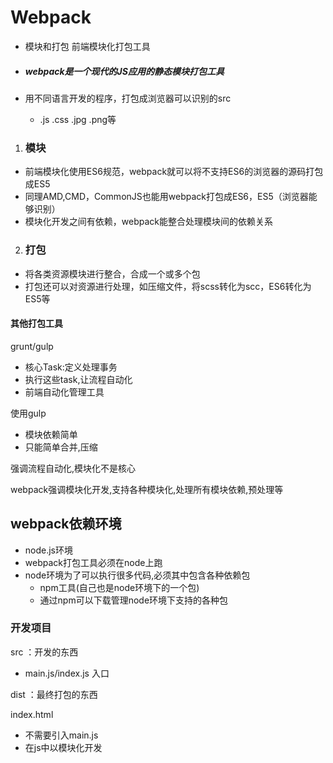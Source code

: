 # Webpack

+ 模块和打包 前端模块化打包工具

+ ##### webpack是一个现代的JS应用的静态模块打包工具



+ 用不同语言开发的程序，打包成浏览器可以识别的src
  + .js .css .jpg .png等



1. ### 模块

+ 前端模块化使用ES6规范，webpack就可以将不支持ES6的浏览器的源码打包成ES5
+ 同理AMD,CMD，CommonJS也能用webpack打包成ES6，ES5（浏览器能够识别）
+ 模块化开发之间有依赖，webpack能整合处理模块间的依赖关系

2. ### 打包

+ 将各类资源模块进行整合，合成一个或多个包
+ 打包还可以对资源进行处理，如压缩文件，将scss转化为scc，ES6转化为ES5等



#### 其他打包工具

grunt/gulp

+ 核心Task:定义处理事务
+ 执行这些task,让流程自动化
+ 前端自动化管理工具

使用gulp

+ 模块依赖简单
+ 只能简单合并,压缩



强调流程自动化,模块化不是核心

webpack强调模块化开发,支持各种模块化,处理所有模块依赖,预处理等



## webpack依赖环境

+ node.js环境
+ webpack打包工具必须在node上跑
+ node环境为了可以执行很多代码,必须其中包含各种依赖包
  + npm工具(自己也是node环境下的一个包)
  + 通过npm可以下载管理node环境下支持的各种包



### 开发项目

src ：开发的东西 

+ main.js/index.js 入口

dist ：最终打包的东西

index.html

+ 不需要引入main.js
+ 在js中以模块化开发 